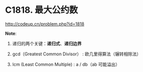 # C1818. 最大公约数

http://codeup.cn/problem.php?id=1818

**Note**:

1. 递归的两个关键：**递归式**、**递归边界**

2. gcd（Greatest Common Divisor） : 欧几里得算法（辗转相除法）

3. lcm (Least Common Multiple) : a / db（ab 可能溢出）